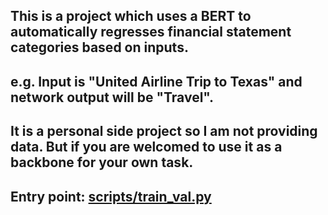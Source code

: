 ## This is a project which uses a BERT to automatically regresses financial statement categories based on inputs.
## e.g. Input is "United Airline Trip to Texas" and network output will be "Travel".
## It is a personal side project so I am not providing data. But if you are welcomed to use it as a backbone for your own task.
## Entry point: [scripts/train_val.py](scripts/train_val.py)